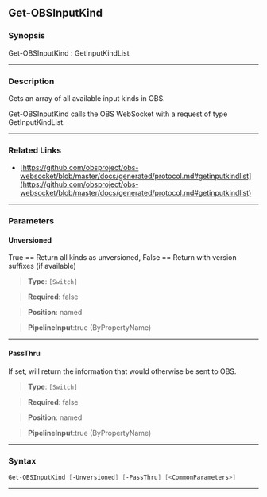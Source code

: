 Get-OBSInputKind
----------------
### Synopsis
Get-OBSInputKind : GetInputKindList

---
### Description

Gets an array of all available input kinds in OBS.


Get-OBSInputKind calls the OBS WebSocket with a request of type GetInputKindList.

---
### Related Links
* [https://github.com/obsproject/obs-websocket/blob/master/docs/generated/protocol.md#getinputkindlist](https://github.com/obsproject/obs-websocket/blob/master/docs/generated/protocol.md#getinputkindlist)



---
### Parameters
#### **Unversioned**

True == Return all kinds as unversioned, False == Return with version suffixes (if available)



> **Type**: ```[Switch]```

> **Required**: false

> **Position**: named

> **PipelineInput**:true (ByPropertyName)



---
#### **PassThru**

If set, will return the information that would otherwise be sent to OBS.



> **Type**: ```[Switch]```

> **Required**: false

> **Position**: named

> **PipelineInput**:true (ByPropertyName)



---
### Syntax
```PowerShell
Get-OBSInputKind [-Unversioned] [-PassThru] [<CommonParameters>]
```
---
